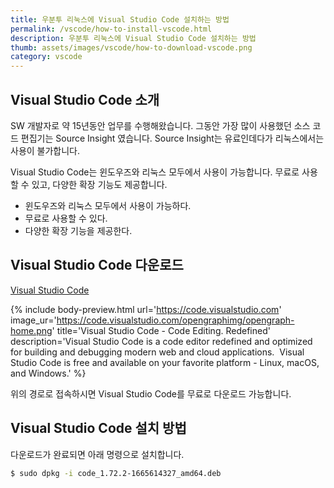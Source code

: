 ```yaml
---
title: 우분투 리눅스에 Visual Studio Code 설치하는 방법
permalink: /vscode/how-to-install-vscode.html
description: 우분투 리눅스에 Visual Studio Code 설치하는 방법
thumb: assets/images/vscode/how-to-download-vscode.png
category: vscode
---
```


Visual Studio Code 소개
---


SW 개발자로 약 15년동안 업무를 수행해왔습니다. 
그동안 가장 많이 사용했던 소스 코드 편집기는 Source Insight 였습니다. 
Source Insight는 유료인데다가 리눅스에서는 사용이 불가합니다. 


Visual Studio Code는 윈도우즈와 리눅스 모두에서 사용이 가능합니다. 
무료로 사용할 수 있고, 다양한 확장 기능도 제공합니다. 


- 윈도우즈와 리눅스 모두에서 사용이 가능하다. 
- 무료로 사용할 수 있다.
- 다양한 확장 기능을 제공한다.


Visual Studio Code 다운로드
---


[Visual Studio Code](https://code.visualstudio.com "Visual Studio Code Download")


{% include body-preview.html url='https://code.visualstudio.com' image_ur='https://code.visualstudio.com/opengraphimg/opengraph-home.png' title='Visual Studio Code - Code Editing. Redefined' description='Visual Studio Code is a code editor redefined and optimized for building and debugging modern web and cloud applications.  Visual Studio Code is free and available on your favorite platform - Linux, macOS, and Windows.' %}


위의 경로로 접속하시면 Visual Studio Code를 무료로 다운로드 가능합니다. 


Visual Studio Code 설치 방법
---


다운로드가 완료되면 아래 명령으로 설치합니다.


```bash
$ sudo dpkg -i code_1.72.2-1665614327_amd64.deb
```


